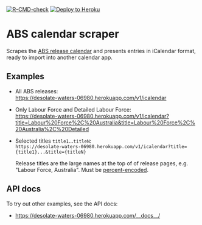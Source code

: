<!-- badges: start -->
[![R-CMD-check](https://github.com/duyjpr/abscalendarscraper/workflows/R-CMD-check/badge.svg)](https://github.com/duyjpr/abscalendarscraper/actions/workflows/R-CMD-check.yaml)
[![Deploy to Heroku](https://github.com/duyjpr/abscalendarscraper/workflows/Deploy%20to%20Heroku/badge.svg)](https://github.com/duyjpr/abscalendarscraper/actions/workflows/deploy-to-heroku.yaml)
<!-- badges: end -->

# ABS calendar scraper

Scrapes the [ABS release calendar](https://www.abs.gov.au/release-calendar/future-releases) and presents entries in iCalendar format, ready to import into another calendar app.

## Examples

-   All ABS releases:  
    <https://desolate-waters-06980.herokuapp.com/v1/icalendar>

-   Only Labour Force and Detailed Labour Force:  
    <https://desolate-waters-06980.herokuapp.com/v1/icalendar?title=Labour%20Force%2C%20Australia&title=Labour%20Force%2C%20Australia%2C%20Detailed>
    
-   Selected titles `title1`...`titleN`:  
    `https://desolate-waters-06980.herokuapp.com/v1/icalendar?title={title1}...&title={titleN}`

    Release titles are the large names at the top of of release pages, e.g. "Labour Force, Australia". Must be [percent-encoded](https://en.wikipedia.org/wiki/Percent-encoding).

## API docs

To try out other examples, see the API docs:

-   <https://desolate-waters-06980.herokuapp.com/__docs__/>
